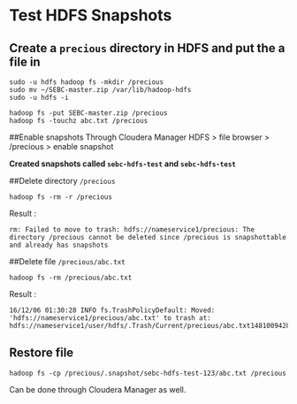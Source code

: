 # Test HDFS Snapshots

## Create a ```precious``` directory in HDFS and put the a file in
```
sudo -u hdfs hadoop fs -mkdir /precious
sudo mv ~/SEBC-master.zip /var/lib/hadoop-hdfs
sudo -u hdfs -i 

hadoop fs -put SEBC-master.zip /precious
hadoop fs -touchz abc.txt /precious
```

##Enable snapshots 
Through Cloudera Manager 
HDFS > file browser > /precious > enable snapshot

<b>Created snapshots called ```sebc-hdfs-test``` and ```sebc-hdfs-test```</b>

##Delete directory ```/precious```
```
hadoop fs -rm -r /precious
```
Result :
```
rm: Failed to move to trash: hdfs://nameservice1/precious: The directory /precious cannot be deleted since /precious is snapshottable and already has snapshots
```

##Delete file ```/precious/abc.txt```
```
hadoop fs -rm /precious/abc.txt
```
Result :
```
16/12/06 01:30:28 INFO fs.TrashPolicyDefault: Moved: 'hdfs://nameservice1/precious/abc.txt' to trash at: hdfs://nameservice1/user/hdfs/.Trash/Current/precious/abc.txt1481009428683
```

## Restore file 
```
hadoop fs -cp /precious/.snapshot/sebc-hdfs-test-123/abc.txt /precious
```
Can be done through Cloudera Manager as well.


